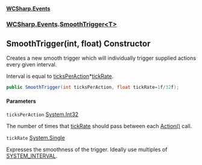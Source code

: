 #### [WCSharp.Events](README.md 'README')
### [WCSharp.Events](WCSharp.Events.md 'WCSharp.Events').[SmoothTrigger&lt;T&gt;](WCSharp.Events.SmoothTrigger_T_.md 'WCSharp.Events.SmoothTrigger<T>')

## SmoothTrigger(int, float) Constructor

Creates a new smooth trigger which will individually trigger supplied actions every given interval.  
  
Interval is equal to [ticksPerAction](WCSharp.Events.SmoothTrigger_T_.SmoothTrigger(int,float).md#WCSharp.Events.SmoothTrigger_T_.SmoothTrigger(int,float).ticksPerAction 'WCSharp.Events.SmoothTrigger<T>.SmoothTrigger(int, float).ticksPerAction')*[tickRate](WCSharp.Events.SmoothTrigger_T_.SmoothTrigger(int,float).md#WCSharp.Events.SmoothTrigger_T_.SmoothTrigger(int,float).tickRate 'WCSharp.Events.SmoothTrigger<T>.SmoothTrigger(int, float).tickRate').

```csharp
public SmoothTrigger(int ticksPerAction, float tickRate=1f/32f);
```
#### Parameters

<a name='WCSharp.Events.SmoothTrigger_T_.SmoothTrigger(int,float).ticksPerAction'></a>

`ticksPerAction` [System.Int32](https://docs.microsoft.com/en-us/dotnet/api/System.Int32 'System.Int32')

The number of times that [tickRate](WCSharp.Events.SmoothTrigger_T_.SmoothTrigger(int,float).md#WCSharp.Events.SmoothTrigger_T_.SmoothTrigger(int,float).tickRate 'WCSharp.Events.SmoothTrigger<T>.SmoothTrigger(int, float).tickRate') should pass between each [Action()](WCSharp.Events.ISmoothAction.Action().md 'WCSharp.Events.ISmoothAction.Action()') call.

<a name='WCSharp.Events.SmoothTrigger_T_.SmoothTrigger(int,float).tickRate'></a>

`tickRate` [System.Single](https://docs.microsoft.com/en-us/dotnet/api/System.Single 'System.Single')

Expresses the smoothness of the trigger. Ideally use multiples of [SYSTEM_INTERVAL](WCSharp.Events.PeriodicEvents.SYSTEM_INTERVAL.md 'WCSharp.Events.PeriodicEvents.SYSTEM_INTERVAL').